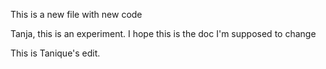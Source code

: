 This is a new file with new code

Tanja, this is an experiment.
I hope this is the doc I'm supposed to change

This is Tanique's edit.

